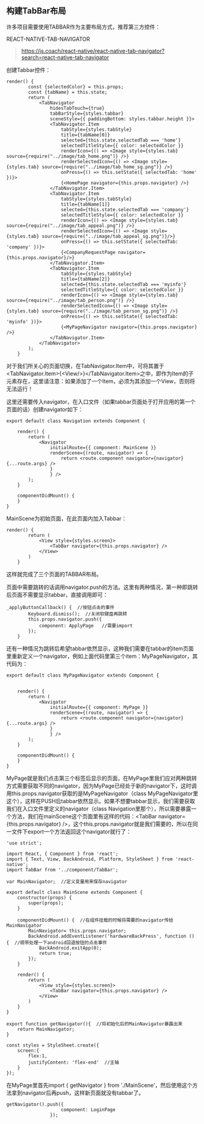 ## 构建TabBar布局

许多项目需要使用TABBAR作为主要布局方式，推荐第三方控件：

REACT-NATIVE-TAB-NAVIGATOR

> https://js.coach/react-native/react-native-tab-navigator?search=react-native-tab-navigator

创建Tabbar控件：

```
render() {
        const {selectedColor} = this.props;
        const {tabName} = this.state;
        return (
            <TabNavigator
                hidesTabTouch={true}
                tabBarStyle={styles.tabbar}
                sceneStyle={{ paddingBottom: styles.tabbar.height }}>
                <TabNavigator.Item
                    tabStyle={styles.tabStyle}
                    title={tabName[0]}
                    selected={this.state.selectedTab === 'home'}
                    selectedTitleStyle={{ color: selectedColor }}
                    renderIcon={() => <Image style={styles.tab} source={require("../image/tab_home.png")} />}
                    renderSelectedIcon={() => <Image style={styles.tab} source={require("../image/tab_home_sg.png")} />}
                    onPress={() => this.setState({ selectedTab: 'home' })}>
                    {<HomePage navigator={this.props.navigator} />}
                </TabNavigator.Item>
                <TabNavigator.Item
                    tabStyle={styles.tabStyle}
                    title={tabName[1]}
                    selected={this.state.selectedTab === 'company'}
                    selectedTitleStyle={{ color: selectedColor }}
                    renderIcon={() => <Image style={styles.tab} source={require("../image/tab_appeal.png")} />}
                    renderSelectedIcon={() => <Image style={styles.tab} source={require("../image/tab_appeal_sg.png")}/>}
                    onPress={() => this.setState({ selectedTab: 'company' })}>
                    {<CompanyRequestPage navigator={this.props.navigator}/>}
                </TabNavigator.Item>
                <TabNavigator.Item
                    tabStyle={styles.tabStyle}
                    title={tabName[2]}
                    selected={this.state.selectedTab === 'myinfo'}
                    selectedTitleStyle={{ color: selectedColor }}
                    renderIcon={() => <Image style={styles.tab} source={require("../image/tab_person.png")} />}
                    renderSelectedIcon={() => <Image style={styles.tab} source={require("../image/tab_person_sg.png")} />}
                    onPress={() => this.setState({ selectedTab: 'myinfo' })}>
                    {<MyPageNavigator navigator={this.props.navigator} />}
                </TabNavigator.Item>
            </TabNavigator>
        );
    }
```

对于我们所关心的页面切换，在TabNavigator.Item中，可将其置于&lt;TabNavigator.Item&gt;{&lt;View/&gt;}&lt;/TabNavigator.Item&gt;之中，即作为Item的子元素存在，这里请注意：如果添加了一个Item，必须为其添加一个View，否则将无法运行！

这里还需要传入navigator，在入口文件（如果tabbar页面处于打开应用的第一个页面的话）创建navigator如下：

```
export default class Navigation extends Component {

    render() {
        return (
            <Navigator
                initialRoute={{ component: MainScene }}
                renderScene={(route, navigator) => {
                    return <route.component navigator={navigator} {...route.args} />
                }
                } />
        );
    }

    componentDidMount() {
    }
}
```

MainScene为初始页面，在此页面内加入Tabbar：

```
render() {
        return (
            <View style={styles.screen}>
                <TabBar navigator={this.props.navigator} />
            </View>
        )
    }
```

这样就完成了三个页面的TABBAR布局。

页面中需要跳转的话调用navigator.push的方法。这里有两种情况，第一种即跳转后页面不需要显示tabbar，直接调用即可：

```
_applyButtonCallback() {  //按钮点击的事件
        Keyboard.dismiss();  //关闭软键盘再跳转
        this.props.navigator.push({
            component: ApplyPage   //需要import
        });
    }

```

还有一种情况为跳转后希望tabbar依然显示，这种我们需要在tabbar的item页面里重新定义一个navigator，例如上面代码里第三个item：MyPageNavigator，其代码为：

```
export default class MyPageNavigator extends Component {


    render() {
        return (
            <Navigator
                initialRoute={{ component: MyPage }}
                renderScene={(route, navigator) => {
                    return <route.component navigator={navigator} {...route.args} />
                }
                } />
        );
    }

    componentDidMount() {
    }
}

```

MyPage就是我们点击第三个标签后显示的页面，在MyPage里我们应对两种跳转方式需要获取不同的navigator，因为MyPage已经处于新的navigator下，这时调用this.props.navigator获取的是MyPageNavigator（class MyPageNavigator里这个），这样在PUSH后tabbar依然显示。如果不想要tabbar显示，我们需要获取我们在入口文件里定义的navigator（class Navigation里那个），所以需要暴露一个方法，我们在mainScene这个页面里有这样的代码：&lt;TabBar navigator={this.props.navigator} /&gt;，这个this.props.navigator就是我们需要的，所以在同一文件下export一个方法返回这个navigator就行了：

```
'use strict';

import React, { Component } from 'react';
import { Text, View, BackAndroid, Platform, StyleSheet } from 'react-native';
import TabBar from '../component/TabBar';

var MainNavigator;  //定义变量用来保存navigator

export default class MainScene extends Component {
    constructor(props) {
        super(props);
    }

    componentDidMount() {  //在组件挂载的时候将需要的navigator传给MainNavigator
        MainNavigator= this.props.navigator;
        BackAndroid.addEventListener('hardwareBackPress', function () {  //顺带处理一下android回退按钮的点击事件
            BackAndroid.exitApp(0);
            return true;
        });
    }

    render() {
        return (
            <View style={styles.screen}>
                <TabBar navigator={this.props.navigator} />
            </View>
        )
    }
}

export function getNavigator(){  //将初始化后的MainNavigator暴露出来
    return MainNavigator;  
}

const styles = StyleSheet.create({
    screen:{
        flex:1, 
        justifyContent: 'flex-end'  //主轴
    }
});
```

在MyPage里首先import { getNavigator } from './MainScene'，然后使用这个方法拿到navigator后再push，这样新页面就没有tabbar了。

```
getNavigator().push({
                    component: LoginPage
                });
```



